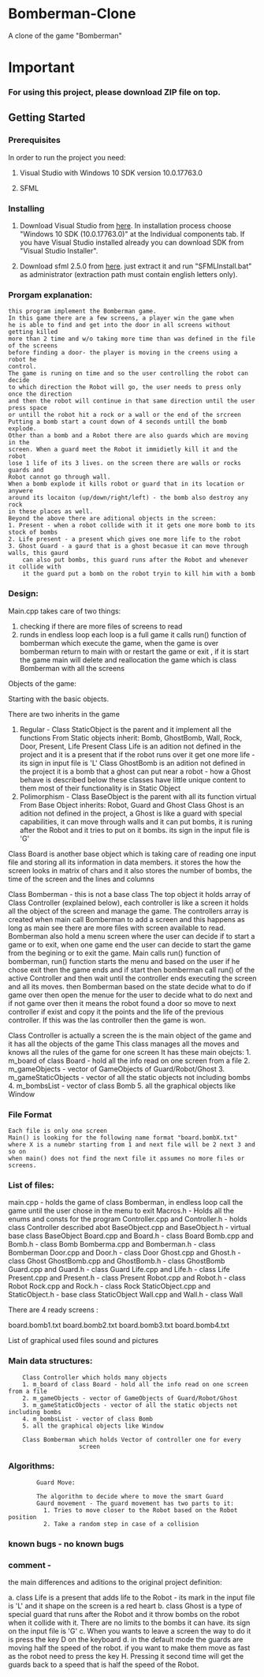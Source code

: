 # Bomberman-Clone
A clone of the game "Bomberman" 

# Important
### For using this project, please download ZIP file on top. 


## Getting Started

### Prerequisites

In order to run the project you need:
1. Visual Studio with Windows 10 SDK version 10.0.17763.0

2. SFML

### Installing

1. Download Visual Studio from [here](https://visualstudio.microsoft.com/downloads/).
In installation process choose "Windows 10 SDK (10.0.17763.0)" at the Individual components tab. If you have Visual Studio installed already you can download SDK from "Visual Studio Installer".

2. Download sfml 2.5.0 from [here](https://drive.google.com/open?id=1_D0G_IYPpvv2JnhslLdmXZRFd6zsjqQx).
just extract it and run "SFMLInstall.bat" as administrator (extraction path must contain english letters only).

   
   
### Prorgam explanation: 

	this program implement the Bomberman game.
	In this game there are a few screens, a player win the game when 
	he is able to find and get into the door in all screens without getting killed
	more than 2 time and w/o taking more time than was defined in the file of the screens
	before finding a door- the player is moving in the creens using a robot he
	control.
	The game is runing on time and so the user controlling the robot can decide
	to which direction the Robot will go, the user needs to press only once the direction 
	and then the robot will continue in that same direction until the user press space
	or untill the robot hit a rock or a wall or the end of the srcreen
	Putting a bomb start a count down of 4 seconds untill the bomb explode. 
	Other than a bomb and a Robot there are also guards which are moving in the
	screen. When a guard meet the Robot it immidietly kill it and the robot 
	lose 1 life of its 3 lives. on the screen there are walls or rocks guards and 
	Robot cannot go through wall.
	When a bomb explode it kills robot or guard that in its location or anywere 
	around its locaiton (up/down/right/left) - the bomb also destroy any rock 
	in these places as well.
	Beyond the above there are aditional objects in the screen:
	1. Present - when a robot collide with it it gets one more bomb to its stock of bombs
	2. Life present - a present which gives one more life to the robot
	3. Ghost Guard - a gaurd that is a ghost becasue it can move through walls, this gaurd
		can also put bombs, this guard runs after the Robot and whenever it collide with
		it the guard put a bomb on the robot tryin to kill him with a bomb


### Design:

Main.cpp takes care of two things:
1. checking if there are more files of screens to read  
2. runds in endless loop each loop is a full game it calls run()
   function of bomberman which execute the game, when the game is over 
   bomberman return to main with or restart the game or exit , if it is start the game 
   main will delete and reallocation the game which is class Bomberman 
   with all the screens


Objects of the game:

Starting with the basic objects.

There are two inherits in the game
1. Regular - Class StaticObject is the parent and it implement all the functions
	From Static objects inherit: Bomb, GhostBomb, Wall, Rock, Door, Present, Life Present
	Class Life is an adition not defined in the project and it is a present 
	that if the robot runs over it get one more life - its sign in input file is 'L'
	Class GhostBomb is an adition not defined in the project it is a bomb that a
	ghost can put near a robot - how a Ghost behave is described below
	these classes have little unique content to them most of their functionality
	is in Static Object
2. Polimorphism  - Class BaseObject is the parent with all its function virtual
	From Base Object inherits: Robot, Guard and Ghost
	Class Ghost is an adition not defined in the project, a Ghost is like a guard 
	with special capabilities, it can move through walls and it can put bombs, it 
	is runing after the Robot and it tries to put on it bombs. its sign in the 
	input file is 'G'

Class Board is another base object which is taking care of reading one input file 
		    and storing all its information in data members.
			it stores the how the screen looks in matrix of chars and it also stores
			the number of bombs, the time of the screen and the lines and columns


Class Bomberman - this is not a base class
	The top object it holds array of Class Controller (explained below), 
	each controller is like a screen it holds all the object of the screen 
	and manage the game. The controllers array is created when main call 
	Bomberman to add a screen and this happens as long 
	as main see there are more files with screen available to read.  
	Bomberman also hold a menu screen where the user can decide if to start a game
	or to exit, when one game end the user can decide to start the game from the 
	begining or to exit the game.
	Main calls run() function of bomberman, run() function starts the menu 
	and based on the user if he chose exit then the game ends and if start 
	then bomberman call run() of the active Controller and then wait until the 
	controller ends executing the screen and all its moves.
	then Bomberman based on the state decide what to do if game over then open the 
	menue for the user to decide what to do next and if not game over then 
	it means the robot found a door so move to next controller if exist 
	and copy it the points and the life of the previous controller.
	If this was the las controller then the game is won.	

Class Controller is actually a screen 
	the is the main object of the game and it has all the objects of the game
	This class manages all the moves and knows all the rules of the game 
	for one screen It has these main obejcts:
		1. m_board of class Board - hold all the info read on one screen from a file 
		2. m_gameObjects - vector of GameObjects of Guard/Robot/Ghost 
		3. m_gameStaticObjects - vector of all the static objects not including bombs
		4. m_bombsList - vector of class Bomb 
		5. all the graphical objects like Window
	

### File Format

	Each file is only one screen
	Main() is looking for the following name format "board.bombX.txt"
	where X is a numebr starting from 1 and next file will be 2 next 3 and so on
	when main() does not find the next file it assumes no more files or screens.

### List of files:

main.cpp  - holds the game of class Bomberman, in endless loop call the game until
			the user chose in the menu to exit
Macros.h - Holds all the enums and consts for the program
Controller.cpp and Controller.h - holds class Controller described abot 
BaseObject.cpp and BaseObject.h - virtual base class BaseObject
Board.cpp and Board.h - class Board
Bomb.cpp and Bomb.h - class Bomb
Bomberma.cpp and Bomberman.h - class Bomberman
Door.cpp and Door.h - class Door
Ghost.cpp and Ghost.h - class Ghost
GhostBomb.cpp and GhostBomb.h - class GhostBomb
Guard.cpp and Guard.h - class Guard
Life.cpp and Life.h - class Life
Present.cpp and Present.h - class Present
Robot.cpp and Robot.h - class Robot
Rock.cpp and Rock.h - class Rock
StaticObject.cpp and StaticObject.h - base class StaticObject 
Wall.cpp and Wall.h - class Wall

There are 4 ready screens :

board.bomb1.txt
board.bomb2.txt
board.bomb3.txt
board.bomb4.txt


List of graphical used files sound and pictures


### Main data structures:
		Class Controller which holds many objects
		1. m_board of class Board - hold all the info read on one screen from a file 
		2. m_gameObjects - vector of GameObjects of Guard/Robot/Ghost 
		3. m_gameStaticObjects - vector of all the static objects not including bombs
		4. m_bombsList - vector of class Bomb 
		5. all the graphical objects like Window

		Class Bomberman which holds Vector of controller one for every 
						screen


### Algorithms:
			Guard Move:

			The algorithm to decide where to move the smart Guard
			Gaurd movement - The guard movement has two parts to it:
			  1. Tries to move closer to the Robot based on the Robot position 
			  2. Take a random step in case of a collision 
			 

### known bugs - no known bugs

### comment -


the main differences and aditions to the original project definition:

a. class Life is a present that adds life to the Robot - its mark in the input 
   file is 'L' and it shape on the screen is a red heart
b. class Ghost is a type of special guard that runs after the Robot and it throw
   bombs on the robot when it collide with it. There are no limits to the bombs
   it can have. its sign on the input file is 'G'
c. When you wants to leave a screen the way to do it is press the key D 
    on the keyboard
d. in the default mode the guards are moving half the speed of the robot. if you
    want to make them move as fast as the robot need to press the key H. Pressing
	it second time will get the guards back to a speed that is half the speed 
	of the Robot.



